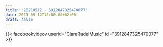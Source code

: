 ```yaml
---
title: "20210512 - 3912847325470077"
date: 2021-05-12T12:00:00+02:00
draft: false
---
```


{{< facebookvideov userid="ClareRadelMusic" id="3912847325470077" >}}